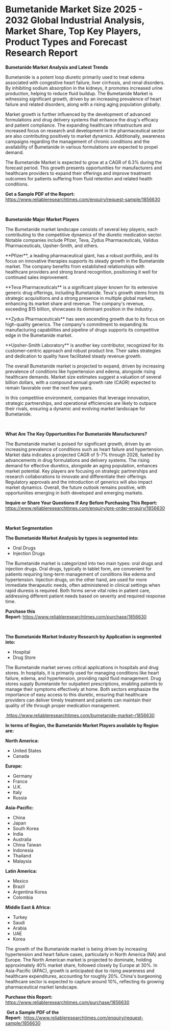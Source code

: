 <p><h1>Bumetanide Market Size 2025 - 2032 Global Industrial Analysis, Market Share, Top Key Players, Product Types and Forecast Research Report</h1></p><p><strong>Bumetanide Market Analysis and Latest Trends</strong></p>
<p><p>Bumetanide is a potent loop diuretic primarily used to treat edema associated with congestive heart failure, liver cirrhosis, and renal disorders. By inhibiting sodium absorption in the kidneys, it promotes increased urine production, helping to reduce fluid buildup. The Bumetanide Market is witnessing significant growth, driven by an increasing prevalence of heart failure and related disorders, along with a rising aging population globally.</p><p>Market growth is further influenced by the development of advanced formulations and drug delivery systems that enhance the drug's efficacy and patient compliance. The expanding healthcare infrastructure and increased focus on research and development in the pharmaceutical sector are also contributing positively to market dynamics. Additionally, awareness campaigns regarding the management of chronic conditions and the availability of Bumetanide in various formulations are expected to propel demand.</p><p>The Bumetanide Market is expected to grow at a CAGR of 6.3% during the forecast period. This growth presents opportunities for manufacturers and healthcare providers to expand their offerings and improve treatment outcomes for patients suffering from fluid retention and related health conditions.</p></p>
<p><strong>Get a Sample PDF of the Report:&nbsp;</strong> <a href="https://www.reliableresearchtimes.com/enquiry/request-sample/1856630?utm_campaign=3048&utm_medium=2&utm_source=Github&utm_content=ia&utm_term=19042025&utm_id=bumetanide">https://www.reliableresearchtimes.com/enquiry/request-sample/1856630</a></p>
<p>&nbsp;</p>
<p><strong>Bumetanide Major Market Players</strong></p>
<p><p>The Bumetanide market landscape consists of several key players, each contributing to the competitive dynamics of the diuretic medication sector. Notable companies include Pfizer, Teva, Zydus Pharmaceuticals, Validus Pharmaceuticals, Upsher-Smith, and others.</p><p>**Pfizer**, a leading pharmaceutical giant, has a robust portfolio, and its focus on innovative therapies supports its steady growth in the Bumetanide market. The company benefits from established relationships with healthcare providers and strong brand recognition, positioning it well for continued sales improvement.</p><p>**Teva Pharmaceuticals** is a significant player known for its extensive generic drug offerings, including Bumetanide. Teva's growth stems from its strategic acquisitions and a strong presence in multiple global markets, enhancing its market share and revenue. The company's revenue, exceeding $15 billion, showcases its dominant position in the industry.</p><p>**Zydus Pharmaceuticals** has seen ascending growth due to its focus on high-quality generics. The company's commitment to expanding its manufacturing capabilities and pipeline of drugs supports its competitive edge in the Bumetanide market.</p><p>**Upsher-Smith Laboratory** is another key contributor, recognized for its customer-centric approach and robust product line. Their sales strategies and dedication to quality have facilitated steady revenue growth.</p><p>The overall Bumetanide market is projected to expand, driven by increasing prevalence of conditions like hypertension and edema, alongside rising healthcare demands. Market size estimates suggest a valuation of several billion dollars, with a compound annual growth rate (CAGR) expected to remain favorable over the next few years. </p><p>In this competitive environment, companies that leverage innovation, strategic partnerships, and operational efficiencies are likely to outpace their rivals, ensuring a dynamic and evolving market landscape for Bumetanide.</p></p>
<p>&nbsp;</p>
<p><strong>What Are The Key Opportunities For Bumetanide Manufacturers?</strong></p>
<p><p>The Bumetanide market is poised for significant growth, driven by an increasing prevalence of conditions such as heart failure and hypertension. Market data indicates a projected CAGR of 5-7% through 2028, fueled by advancements in drug formulations and delivery systems. The rising demand for effective diuretics, alongside an aging population, enhances market potential. Key players are focusing on strategic partnerships and research collaborations to innovate and differentiate their offerings. Regulatory approvals and the introduction of generics will also impact market dynamics. Overall, the future outlook remains positive, with opportunities emerging in both developed and emerging markets.</p></p>
<p><strong>Inquire or Share Your Questions If Any Before Purchasing This Report:</strong> <a href="https://www.reliableresearchtimes.com/enquiry/pre-order-enquiry/1856630?utm_campaign=3048&utm_medium=2&utm_source=Github&utm_content=ia&utm_term=19042025&utm_id=bumetanide">https://www.reliableresearchtimes.com/enquiry/pre-order-enquiry/1856630</a></p>
<p>&nbsp;</p>
<p><strong>Market Segmentation</strong></p>
<p><strong>The Bumetanide Market Analysis by types is segmented into:</strong></p>
<p><ul><li>Oral Drugs</li><li>Injection Drugs</li></ul></p>
<p><p>The Bumetanide market is categorized into two main types: oral drugs and injection drugs. Oral drugs, typically in tablet form, are convenient for patients requiring long-term management of conditions like edema and hypertension. Injection drugs, on the other hand, are used for more immediate therapeutic needs, often administered in clinical settings when rapid diuresis is required. Both forms serve vital roles in patient care, addressing different patient needs based on severity and required response time.</p></p>
<p><strong>Purchase this Report:&nbsp;</strong><a href="https://www.reliableresearchtimes.com/purchase/1856630?utm_campaign=3048&utm_medium=2&utm_source=Github&utm_content=ia&utm_term=19042025&utm_id=bumetanide">https://www.reliableresearchtimes.com/purchase/1856630</a></p>
<p>&nbsp;</p>
<p><strong>The Bumetanide Market Industry Research by Application is segmented into:</strong></p>
<p><ul><li>Hospital</li><li>Drug Store</li></ul></p>
<p><p>The Bumetanide market serves critical applications in hospitals and drug stores. In hospitals, it is primarily used for managing conditions like heart failure, edema, and hypertension, providing rapid fluid management. Drug stores supply Bumetanide for outpatient prescriptions, enabling patients to manage their symptoms effectively at home. Both sectors emphasize the importance of easy access to this diuretic, ensuring that healthcare providers can deliver timely treatment and patients can maintain their quality of life through proper medication management.</p></p>
<p><a href="https://www.reliableresearchtimes.com/bumetanide-market-r1856630?utm_campaign=3048&utm_medium=2&utm_source=Github&utm_content=ia&utm_term=19042025&utm_id=bumetanide">&nbsp;https://www.reliableresearchtimes.com/bumetanide-market-r1856630</a></p>
<p><strong>In terms of Region, the Bumetanide Market Players available by Region are:</strong></p>
<p>
    <p> <strong> North America: </strong>
        <ul>
            <li>United States</li>
            <li>Canada</li>
        </ul>
        </p> 
    <p> <strong> Europe: </strong>
        <ul>
            <li>Germany</li>
            <li>France</li>
            <li>U.K.</li>
            <li>Italy</li>
            <li>Russia</li>
        </ul>
        </p> 
    <p> <strong> Asia-Pacific: </strong>
        <ul>
            <li>China</li>
            <li>Japan</li>
            <li>South Korea</li>
            <li>India</li>
            <li>Australia</li>
            <li>China Taiwan</li>
            <li>Indonesia</li>
            <li>Thailand</li>
            <li>Malaysia</li>
        </ul>
        </p> 
    <p> <strong> Latin America: </strong>
        <ul>
            <li>Mexico</li>
            <li>Brazil</li>
            <li>Argentina Korea</li>
            <li>Colombia</li>
        </ul>
        </p> 
    <p> <strong> Middle East & Africa: </strong>
        <ul>
            <li>Turkey</li>
            <li>Saudi</li>
            <li>Arabia</li>
            <li>UAE</li>
            <li>Korea</li>
        </ul>
    </p>
    </p>
<p><p>The growth of the Bumetanide market is being driven by increasing hypertension and heart failure cases, particularly in North America (NA) and Europe. The North American market is projected to dominate, holding approximately 40% market share, followed closely by Europe at 30%. In Asia-Pacific (APAC), growth is anticipated due to rising awareness and healthcare expenditures, accounting for roughly 20%. China's burgeoning healthcare sector is expected to capture around 10%, reflecting its growing pharmaceutical market landscape.</p></p>
<p><strong>Purchase this Report: </strong><a href="https://www.reliableresearchtimes.com/purchase/1856630?utm_campaign=3048&utm_medium=2&utm_source=Github&utm_content=ia&utm_term=19042025&utm_id=bumetanide">https://www.reliableresearchtimes.com/purchase/1856630</a></p>
<p>&nbsp;<strong>Get a Sample PDF of the Report:&nbsp;&nbsp;</strong><a href="https://www.reliableresearchtimes.com/enquiry/request-sample/1856630?utm_campaign=3048&utm_medium=2&utm_source=Github&utm_content=ia&utm_term=19042025&utm_id=bumetanide">https://www.reliableresearchtimes.com/enquiry/request-sample/1856630</a></p>
<p><strong></strong></p>
<p><p></p><p></p><p></p></p>